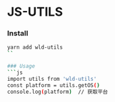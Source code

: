 # JS-UTILS

### Install
```bash
yarn add wld-utils
``

### Usage
```js
import utils from 'wld-utils'
const platform = utils.getOS()
console.log(platform)  // 获取平台
```
